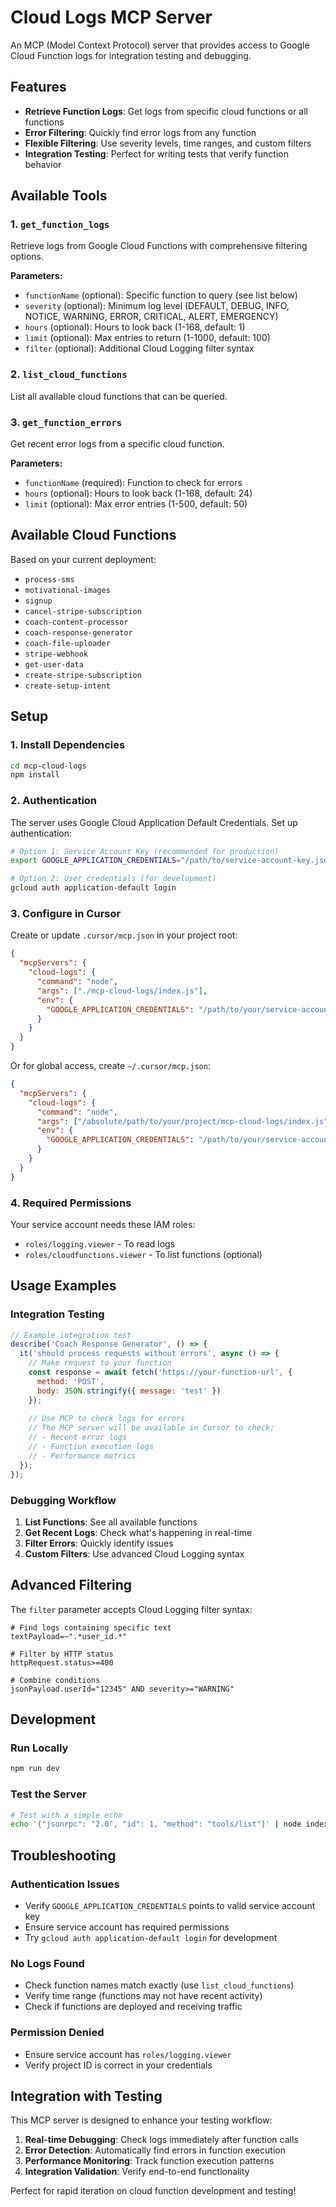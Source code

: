 # Cloud Logs MCP Server

An MCP (Model Context Protocol) server that provides access to Google Cloud Function logs for integration testing and debugging.

## Features

- **Retrieve Function Logs**: Get logs from specific cloud functions or all functions
- **Error Filtering**: Quickly find error logs from any function
- **Flexible Filtering**: Use severity levels, time ranges, and custom filters
- **Integration Testing**: Perfect for writing tests that verify function behavior

## Available Tools

### 1. `get_function_logs`
Retrieve logs from Google Cloud Functions with comprehensive filtering options.

**Parameters:**
- `functionName` (optional): Specific function to query (see list below)
- `severity` (optional): Minimum log level (DEFAULT, DEBUG, INFO, NOTICE, WARNING, ERROR, CRITICAL, ALERT, EMERGENCY)
- `hours` (optional): Hours to look back (1-168, default: 1)
- `limit` (optional): Max entries to return (1-1000, default: 100)
- `filter` (optional): Additional Cloud Logging filter syntax

### 2. `list_cloud_functions`
List all available cloud functions that can be queried.

### 3. `get_function_errors`
Get recent error logs from a specific cloud function.

**Parameters:**
- `functionName` (required): Function to check for errors
- `hours` (optional): Hours to look back (1-168, default: 24)
- `limit` (optional): Max error entries (1-500, default: 50)

## Available Cloud Functions

Based on your current deployment:
- `process-sms`
- `motivational-images`
- `signup`
- `cancel-stripe-subscription`
- `coach-content-processor`
- `coach-response-generator`
- `coach-file-uploader`
- `stripe-webhook`
- `get-user-data`
- `create-stripe-subscription`
- `create-setup-intent`

## Setup

### 1. Install Dependencies

```bash
cd mcp-cloud-logs
npm install
```

### 2. Authentication

The server uses Google Cloud Application Default Credentials. Set up authentication:

```bash
# Option 1: Service Account Key (recommended for production)
export GOOGLE_APPLICATION_CREDENTIALS="/path/to/service-account-key.json"

# Option 2: User credentials (for development)
gcloud auth application-default login
```

### 3. Configure in Cursor

Create or update `.cursor/mcp.json` in your project root:

```json
{
  "mcpServers": {
    "cloud-logs": {
      "command": "node",
      "args": ["./mcp-cloud-logs/index.js"],
      "env": {
        "GOOGLE_APPLICATION_CREDENTIALS": "/path/to/your/service-account-key.json"
      }
    }
  }
}
```

Or for global access, create `~/.cursor/mcp.json`:

```json
{
  "mcpServers": {
    "cloud-logs": {
      "command": "node",
      "args": ["/absolute/path/to/your/project/mcp-cloud-logs/index.js"],
      "env": {
        "GOOGLE_APPLICATION_CREDENTIALS": "/path/to/your/service-account-key.json"
      }
    }
  }
}
```

### 4. Required Permissions

Your service account needs these IAM roles:
- `roles/logging.viewer` - To read logs
- `roles/cloudfunctions.viewer` - To list functions (optional)

## Usage Examples

### Integration Testing

```javascript
// Example integration test
describe('Coach Response Generator', () => {
  it('should process requests without errors', async () => {
    // Make request to your function
    const response = await fetch('https://your-function-url', {
      method: 'POST',
      body: JSON.stringify({ message: 'test' })
    });
    
    // Use MCP to check logs for errors
    // The MCP server will be available in Cursor to check:
    // - Recent error logs
    // - Function execution logs
    // - Performance metrics
  });
});
```

### Debugging Workflow

1. **List Functions**: See all available functions
2. **Get Recent Logs**: Check what's happening in real-time
3. **Filter Errors**: Quickly identify issues
4. **Custom Filters**: Use advanced Cloud Logging syntax

## Advanced Filtering

The `filter` parameter accepts Cloud Logging filter syntax:

```
# Find logs containing specific text
textPayload=~".*user_id.*"

# Filter by HTTP status
httpRequest.status>=400

# Combine conditions
jsonPayload.userId="12345" AND severity>="WARNING"
```

## Development

### Run Locally
```bash
npm run dev
```

### Test the Server
```bash
# Test with a simple echo
echo '{"jsonrpc": "2.0", "id": 1, "method": "tools/list"}' | node index.js
```

## Troubleshooting

### Authentication Issues
- Verify `GOOGLE_APPLICATION_CREDENTIALS` points to valid service account key
- Ensure service account has required permissions
- Try `gcloud auth application-default login` for development

### No Logs Found
- Check function names match exactly (use `list_cloud_functions`)
- Verify time range (functions may not have recent activity)
- Check if functions are deployed and receiving traffic

### Permission Denied
- Ensure service account has `roles/logging.viewer`
- Verify project ID is correct in your credentials

## Integration with Testing

This MCP server is designed to enhance your testing workflow:

1. **Real-time Debugging**: Check logs immediately after function calls
2. **Error Detection**: Automatically find errors in function execution
3. **Performance Monitoring**: Track function execution patterns
4. **Integration Validation**: Verify end-to-end functionality

Perfect for rapid iteration on cloud function development and testing! 